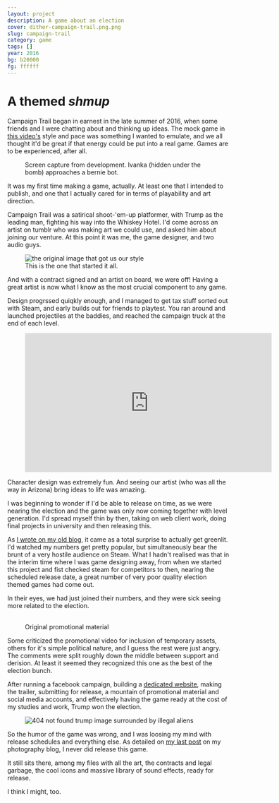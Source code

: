 ```yaml
---
layout: project
description: A game about an election
cover: dither-campaign-trail.png.png
slug: campaign-trail
category: game
tags: []
year: 2016
bg: b20000
fg: ffffff
---
```


# A themed _shmup_

Campaign Trail began in earnest in the late summer of 2016, when some friends and I were chatting about and thinking up ideas. The mock game in [this video's](https://www.youtube.com/watch?v=n8yAfHU-0JI) style and pace was something I wanted to emulate, and we all thought it'd be great if that energy could be put into a real game. Games are to be experienced, after all.

<figure><img alt="" src="/assets/img/work/campaigntrail/dither-misc001.png.png" />

<figcaption>Screen capture from development. Ivanka (hidden under the bomb) approaches a bernie bot.</figcaption>

</figure>

It was my first time making a game, actually. At least one that I intended to publish, and one that I actually cared for in terms of playability and art direction.

Campaign Trail was a satirical shoot-'em-up platformer, with Trump as the leading man, fighting his way into the Whiskey Hotel. I'd come across an artist on tumblr who was making art we could use, and asked him about joining our venture. At this point it was me, the game designer, and two audio guys.

<figure>
	<img alt="the original image that got us our style" src="/assets/img/work/campaigntrail/faces.png" />
	<figcaption>This is the one that started it all.</figcaption>

</figure>

And with a contract signed and an artist on board, we were off! Having a great artist is now what I know as the most crucial component to any game.

Design progrssed quiqkly enough, and I managed to get tax stuff sorted out with Steam, and early builds out for friends to playtest. You ran around and launched projectiles at the baddies, and reached the campaign truck at the end of each level.

<figure>

<div class="full-width-video"><iframe src="https://www.youtube.com/embed/mUlhX3W2Wz8" allowfullscreen="" width="560" height="315" frameborder="0"></iframe></div>

</figure>

Character design was extremely fun. And seeing our artist (who was all the way in Arizona) bring ideas to life was amazing.

I was beginning to wonder if I'd be able to release on time, as we were nearing the election and the game was only now coming together with level generation. I'd spread myself thin by then, taking on web client work, doing final projects in university and then releasing this.

As [I wrote on my old blog](http://mikemingway.com/greenlit/), it came as a total surprise to actually get greenlit. I'd watched my numbers get pretty popular, but simultaneously bear the brunt of a very hostile audience on Steam. What I hadn't realised was that in the interim time where I was game designing away, from when we started this project and fist checked steam for competitors to then, nearing the scheduled release date, a great number of very poor quality election themed games had come out.

In their eyes, we had just joined their numbers, and they were sick seeing more related to the election.

<figure>
	<img alt="" src="/assets/img/work/campaigntrail/icons_of_america_promo.png" />
	<img alt="" src="/assets/img/work/campaigntrail/dither-banner_trump.png.png" />
	<figcaption>Original promotional material</figcaption>
</figure>

Some criticized the promotional video for inclusion of temporary assets, others for it's simple political nature, and I guess the rest were just angry. The comments were split roughly down the middle between support and derision. At least it seemed they recognized this one as the best of the election bunch.

After running a facebook campaign, building a [dedicated website](http://www.campaigntrail.xyz/), making the trailer, submitting for release, a mountain of promotional material and social media accounts, and effectively having the game ready at the cost of my studies and work, Trump won the election.

<figure><img alt="404 not found trump image surrounded by illegal aliens" src="/assets/img/work/campaigntrail/dither-404.jpg.png" /></figure>

So the humor of the game was wrong, and I was loosing my mind with release schedules and everything else. As detailed on [my last post](http://mikemingway.com/whats-going-on/) on my photography blog, I never did release this game.

It still sits there, among my files with all the art, the contracts and legal garbage, the cool icons and massive library of sound effects, ready for release.

I think I might, too.

<img alt="" src="/assets/img/work/campaigntrail/BernieHurt.png" style="image-rendering: crisp-edges"/>
